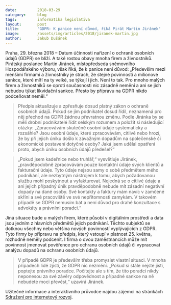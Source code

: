 ```yaml
---
date:         2018-03-29
category:     blog
tags:         informatika legislativa
layout:       post
title:        "GDPR: K panice není důvod, říká Pirát Martin Jiránek"
image:        /assets/img/articles/2018/jiranek-martin.jpg
author:       Jakub Dušánek
---
```


 
Praha, 29. března 2018 – Datum účinnosti nařízení o ochraně osobních údajů (GDPR) se blíží. A také rostou obavy mnoha firem a živnostníků. Pirátský poslanec Martin Jiránek, místopředseda sněmovního Hospodářského výboru, však říká, že k panice není důvod: „Především mezi menšími firmami a živnostníky je strach, že stejné povinnosti a milionové sankce, které míří na ty velké, se týkají i jich. Není to tak. Pro mnoho malých firem a živnostníků se oproti současnosti nic zásadně nemění a ani se jich nebudou týkat likvidační sankce. Přesto by přípravu na GDPR nikdo podceňovat neměl.“
 
> Předpis aktualizuje a zpřesňuje dosud platný zákon o ochraně osobních údajů. Pokud se jím podnikatel dosud řídil, neznamená pro něj přechod na GDPR žádnou převratnou změnu. Podle Jiránka by se měli drobní podnikatelé řídit selským rozumem a položit si následující otázky: „Zpracovávám skutečně osobní údaje systematicky a rozsáhle? Jsou osobní údaje, které zpracovávám, citlivé nebo hrozí, že by při jejich úniku došlo k závažným dopadům na společenské či ekonomické postavení dotyčné osoby? Jaká jsem udělal opatření proto, abych úniku osobních údajů předešel?“
 
> „Pokud jsem kadeřnice nebo truhlář,“ vysvětluje Jiránek, „pravděpodobně zpracovávám pouze kontaktní údaje svých klientů a fakturační údaje. Tyto údaje nejsou samy o sobě předmětem mého podnikání, ale nezbytným nástrojem k tomu, abych požadovanou službu mohl poskytnout a vyfakturovat. Nejedná se o citlivé údaje a ani jejich případný únik pravděpodobně nebude mít zásadní negativní dopady na dané osoby. Své kontakty a faktury mám navíc v zamčené skříni a své pracoviště ve své nepřítomnosti zamykám. V takovém případě se GDPR nemusím bát a není důvod pro drahé konzultace s advokáty a právními poradci.“
 
Jiná situace bude u malých firem, které působí v digitálním prostředí a data jsou jedním z hlavních předmětů jejich podnikání. Těchto subjektů se dotknou všechny nebo většina nových povinností vyplývajících z GDPR. Tyto firmy by přípravu na předpis, který vstoupí v platnost 25. května, rozhodně neměly podcenit. I firma o dvou zaměstnancích může mít povinnost jmenovat pověřence pro ochranu osobních údajů či vypracovat analýzu dopadů na ochranu osobních údajů.
 
> V případě GDPR je především třeba promyslet vlastní situaci. V mnoha případech lidé zjistí, že GDPR nic nezmění. „Pokud si stále nejste jisti, poptejte právního poradce. Počítejte ale s tím, že tito poradci nikdy neponesou za své závěry odpovědnost a případné sankce na ně nebudete moci převést,“ uzavírá Jiránek.

Užitečné informace a interaktivního průvodce najdou zájemci na stránkách [Sdružení pro internetový rozvoj](http://gdpr.spir.cz). 

